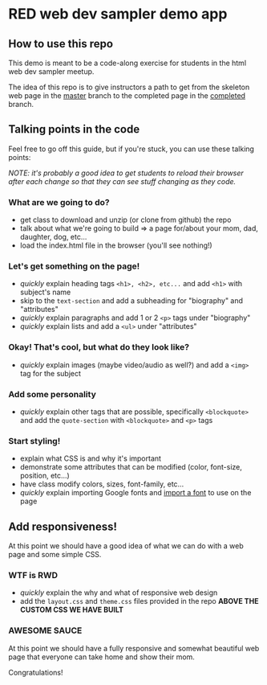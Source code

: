 # RED web dev sampler demo app

## How to use this repo
This demo is meant to be a code-along exercise for students in the html web dev sampler meetup.

The idea of this repo is to give instructors a path to get from the skeleton web page in the [master](https://github.com/tinacious/red-sampler-demo/tree/master) branch
to the completed page in the [completed](https://github.com/tinacious/red-sampler-demo/tree/completed) branch.

## Talking points in the code
Feel free to go off this guide, but if you're stuck, you can use these talking points:

_NOTE: it's probably a good idea to get students to reload their browser after each change
so that they can see stuff changing as they code._

### What are we going to do?
* get class to download and unzip (or clone from github) the repo
* talk about what we're going to build => a page for/about your mom, dad, daughter, dog, etc...
* load the index.html file in the browser (you'll see nothing!)

### Let's get something on the page!
* _quickly_ explain heading tags `<h1>, <h2>, etc...` and add `<h1>` with subject's name
* skip to the `text-section` and add a subheading for "biography" and "attributes"
* _quickly_ explain paragraphs and add 1 or 2 `<p>` tags under "biography"
* _quickly_ explain lists and add a `<ul>` under "attributes"

### Okay! That's cool, but what do they look like?
* _quickly_ explain images (maybe video/audio as well?) and add a `<img>` tag for the subject

### Add some personality
* _quickly_ explain other tags that are possible, specifically `<blockquote>` and add the `quote-section` with `<blockquote>` and `<p>` tags

### Start styling!
* explain what CSS is and why it's important
* demonstrate some attributes that can be modified (color, font-size, position, etc...)
* have class modify colors, sizes, font-family, etc...
* _quickly_ explain importing Google fonts and [import a font](https://fonts.google.com/specimen/Roboto+Slab?selection.family=Roboto&query=slab) to use on the page

## Add responsiveness!
At this point we should have a good idea of what we can do with a web page and some simple CSS.

### WTF is RWD
* _quickly_ explain the why and what of responsive web design
* add the `layout.css` and `theme.css` files provided in the repo **ABOVE THE CUSTOM CSS WE HAVE BUILT**

### AWESOME SAUCE
At this point we should have a fully responsive and somewhat beautiful web page that everyone
can take home and show their mom.

Congratulations!